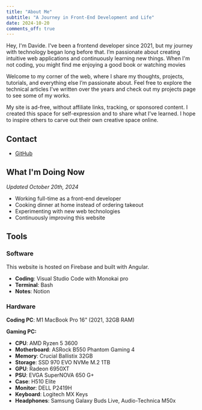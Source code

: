 ```yaml
---
title: "About Me"
subtitle: "A Journey in Front-End Development and Life"
date: 2024-10-20
comments_off: true
---
```


Hey, I'm Davide. I've been a frontend developer since 2021, but my journey with technology began long before that. I’m passionate about creating intuitive web applications and continuously learning new things. When I'm not coding, you might find me enjoying a good book or watching movies

Welcome to my corner of the web, where I share my thoughts, projects, tutorials, and everything else I’m passionate about. Feel free to explore the technical articles I’ve written over the years and check out my projects page to see some of my works.

My site is ad-free, without affiliate links, tracking, or sponsored content. I created this space for self-expression and to share what I've learned. I hope to inspire others to carve out their own creative space online.


## Contact

- [GitHub](https://github.com/davide-lombardo)

## What I'm Doing Now
*Updated October 20th, 2024*

- Working full-time as a front-end developer
- Cooking dinner at home instead of ordering takeout
- Experimenting with new web technologies
- Continuously improving this website


## Tools

### Software
This website is hosted on Firebase and built with Angular.

- **Coding**: Visual Studio Code with Monokai pro
- **Terminal**: Bash
- **Notes**: Notion

### Hardware
**Coding PC**: M1 MacBook Pro 16" (2021, 32GB RAM)

**Gaming PC:**
- **CPU**: AMD Ryzen 5 3600
- **Motherboard**: ASRock B550 Phantom Gaming 4
- **Memory**: Crucial Ballistix 32GB
- **Storage**: SSD 970 EVO NVMe M.2 1TB
- **GPU**: Radeon 6950XT
- **PSU**: EVGA SuperNOVA 650 G+
- **Case**: H510 Elite
- **Monitor**: DELL P2419H
- **Keyboard**: Logitech MX Keys
- **Headphones**: Samsung Galaxy Buds Live, Audio-Technica M50x


